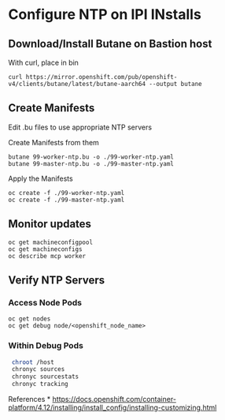 # Configure NTP on IPI INstalls


## Download/Install Butane on Bastion host

With curl, place in bin
```
curl https://mirror.openshift.com/pub/openshift-v4/clients/butane/latest/butane-aarch64 --output butane
```

## Create Manifests

Edit .bu files to use appropriate NTP servers

Create Manifests from them
```
butane 99-worker-ntp.bu -o ./99-worker-ntp.yaml
butane 99-master-ntp.bu -o ./99-master-ntp.yaml
```

Apply the Manifests
```
oc create -f ./99-worker-ntp.yaml
oc create -f ./99-master-ntp.yaml
```

## Monitor updates
```
oc get machineconfigpool
oc get machineconfigs
oc describe mcp worker
```
## Verify NTP Servers
### Access Node Pods
```
oc get nodes
oc get debug node/<openshift_node_name>
```
### Within Debug Pods
```bash
 chroot /host
 chronyc sources
 chronyc sourcestats
 chronyc tracking
```

References
    * https://docs.openshift.com/container-platform/4.12/installing/install_config/installing-customizing.html
